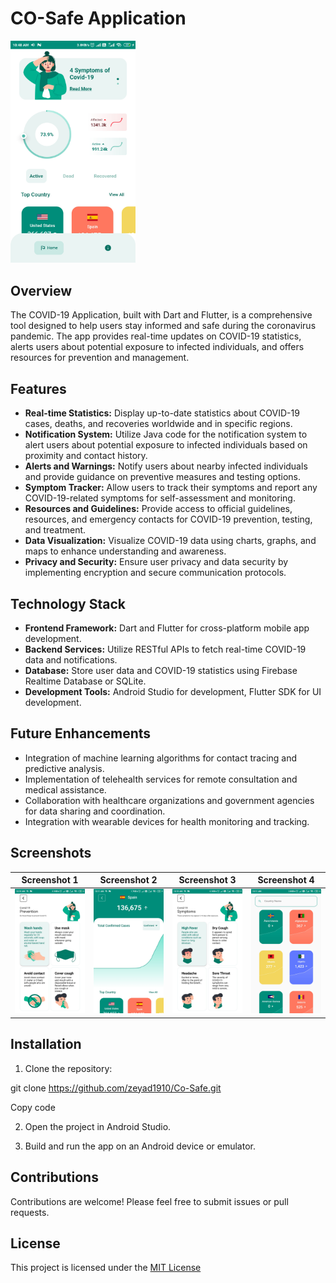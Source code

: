 # CO-Safe Application

<img src="home.png" alt="App Screenshot" width="200">

## Overview

The COVID-19 Application, built with Dart and Flutter, is a comprehensive tool designed to help users stay informed and safe during the coronavirus pandemic. The app provides real-time updates on COVID-19 statistics, alerts users about potential exposure to infected individuals, and offers resources for prevention and management.

## Features

- **Real-time Statistics:** Display up-to-date statistics about COVID-19 cases, deaths, and recoveries worldwide and in specific regions.
- **Notification System:** Utilize Java code for the notification system to alert users about potential exposure to infected individuals based on proximity and contact history.
- **Alerts and Warnings:** Notify users about nearby infected individuals and provide guidance on preventive measures and testing options.
- **Symptom Tracker:** Allow users to track their symptoms and report any COVID-19-related symptoms for self-assessment and monitoring.
- **Resources and Guidelines:** Provide access to official guidelines, resources, and emergency contacts for COVID-19 prevention, testing, and treatment.
- **Data Visualization:** Visualize COVID-19 data using charts, graphs, and maps to enhance understanding and awareness.
- **Privacy and Security:** Ensure user privacy and data security by implementing encryption and secure communication protocols.

## Technology Stack

- **Frontend Framework:** Dart and Flutter for cross-platform mobile app development.
- **Backend Services:** Utilize RESTful APIs to fetch real-time COVID-19 data and notifications.
- **Database:** Store user data and COVID-19 statistics using Firebase Realtime Database or SQLite.
- **Development Tools:** Android Studio for development, Flutter SDK for UI development.

## Future Enhancements

- Integration of machine learning algorithms for contact tracing and predictive analysis.
- Implementation of telehealth services for remote consultation and medical assistance.
- Collaboration with healthcare organizations and government agencies for data sharing and coordination.
- Integration with wearable devices for health monitoring and tracking.

## Screenshots

| Screenshot 1 | Screenshot 2 | Screenshot 3 | Screenshot 4 |
|---------------|---------------|---------------|---------------|
| <img src="prevention.png" alt="Screenshot 1" width="300"> | <img src="confirmed.png" alt="Screenshot 2" width="300"> | <img src="symptoms.png" alt="Screenshot 3" width="300"> | <img src="all.png" alt="Screenshot 4" width="300"> |

## Installation

1. Clone the repository:

git clone https://github.com/zeyad1910/Co-Safe.git


Copy code

2. Open the project in Android Studio.

3. Build and run the app on an Android device or emulator.

## Contributions

Contributions are welcome! Please feel free to submit issues or pull requests.

## License

This project is licensed under the [MIT License](LICENSE)
